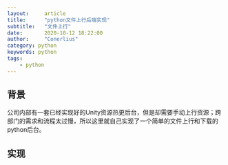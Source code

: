 ```yaml
---
layout:     article
title:      "python文件上行后端实现"
subtitle:   "文件上行"
date:       2020-10-12 18:22:00
author:     "Conerlius"
category: python
keywords: python
tags:
    - python
---
```


## 背景

公司内部有一套已经实现好的Unity资源热更后台，但是却需要手动上行资源；跨部门的需求和流程太过慢，所以这里就自己实现了一个简单的文件上行和下载的python后台。

## 实现